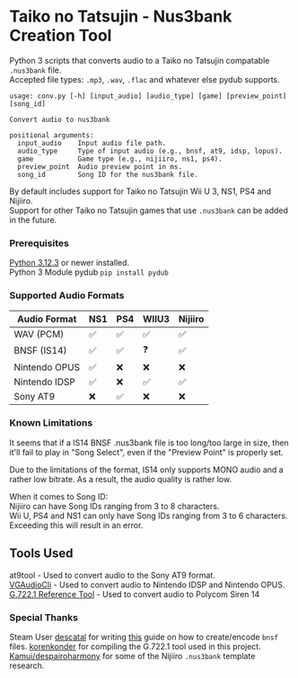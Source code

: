 # Taiko no Tatsujin - Nus3bank Creation Tool

Python 3 scripts that converts audio to a Taiko no Tatsujin compatable `.nus3bank` file.  
Accepted file types: `.mp3`, `.wav`, `.flac` and whatever else pydub supports.  

```
usage: conv.py [-h] [input_audio] [audio_type] [game] [preview_point] [song_id]

Convert audio to nus3bank

positional arguments:
  input_audio    Input audio file path.
  audio_type     Type of input audio (e.g., bnsf, at9, idsp, lopus).
  game           Game type (e.g., nijiiro, ns1, ps4).
  preview_point  Audio preview point in ms.
  song_id        Song ID for the nus3bank file.
```

By default includes support for Taiko no Tatsujin Wii U 3, NS1, PS4 and Nijiiro.  
Support for other Taiko no Tatsujin games that use `.nus3bank` can be added in the future.  

### Prerequisites 
[Python 3.12.3](https://www.python.org/downloads/) or newer installed.  
Python 3 Module pydub `pip install pydub`  

### Supported Audio Formats

| Audio Format  | NS1           | PS4           | WIIU3         | Nijiiro       |
| ------------- | ------------- | ------------- | ------------- | ------------- |
| WAV (PCM)     | ✅           | ✅            | ✅            | ✅           |
| BNSF (IS14)   | ✅           | ✅            | ❓            | ✅           |
| Nintendo OPUS | ✅           | ❌            | ❌            | ❌           |
| Nintendo IDSP | ✅           | ❌            | ✅            | ✅           |
| Sony AT9      | ❌           | ✅            | ❌            | ❌           |

### Known Limitations
It seems that if a IS14 BNSF .nus3bank file is too long/too large in size, then it'll fail to play in "Song Select", even if the "Preview Point" is properly set.

Due to the limitations of the format, IS14 only supports MONO audio and a rather low bitrate. As a result, the audio quality is rather low.  

When it comes to Song ID:  
Nijiiro can have Song IDs ranging from 3 to 8 characters.  
Wii U, PS4 and NS1 can only have Song IDs ranging from 3 to 6 characters.  
Exceeding this will result in an error.

## Tools Used
at9tool - Used to convert audio to the Sony AT9 format.  
[VGAudioCli](https://github.com/Thealexbarney/VGAudio) - Used to convert audio to Nintendo IDSP and Nintendo OPUS.   
[G.722.1 Reference Tool](https://www.itu.int/rec/T-REC-G.722.1-200505-I/en) - Used to convert audio to Polycom Siren 14   

### Special Thanks
Steam User [descatal](https://steamcommunity.com/id/descatal) for writing [this](https://exvsfbce.home.blog/2020/02/04/guide-to-encoding-bnsf-is14-audio-files-converting-wav-back-to-bnsf-is14/) guide on how to create/encode `bnsf` files. 
[korenkonder](https://github.com/korenkonder) for compiling the G.722.1 tool used in this project.
[Kamui/despairoharmony](https://github.com/despairoharmony) for some of the Nijiiro `.nus3bank` template research.
